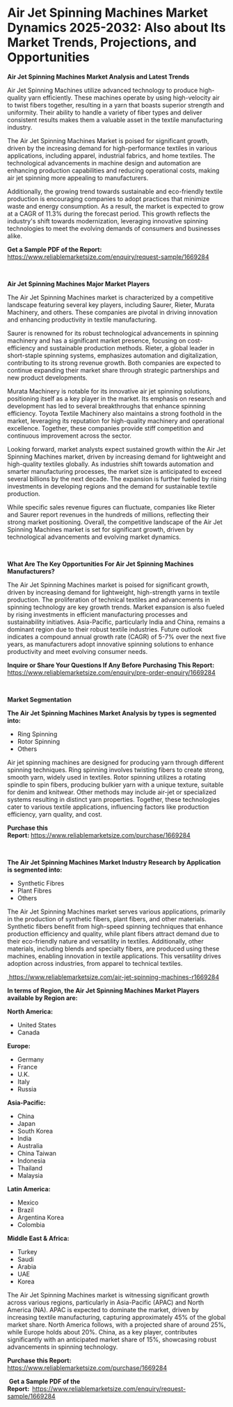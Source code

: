 <p><h1>Air Jet Spinning Machines Market Dynamics 2025-2032: Also about Its Market Trends, Projections, and Opportunities</h1></p><p><strong>Air Jet Spinning Machines Market Analysis and Latest Trends</strong></p>
<p><p>Air Jet Spinning Machines utilize advanced technology to produce high-quality yarn efficiently. These machines operate by using high-velocity air to twist fibers together, resulting in a yarn that boasts superior strength and uniformity. Their ability to handle a variety of fiber types and deliver consistent results makes them a valuable asset in the textile manufacturing industry.</p><p>The Air Jet Spinning Machines Market is poised for significant growth, driven by the increasing demand for high-performance textiles in various applications, including apparel, industrial fabrics, and home textiles. The technological advancements in machine design and automation are enhancing production capabilities and reducing operational costs, making air jet spinning more appealing to manufacturers.</p><p>Additionally, the growing trend towards sustainable and eco-friendly textile production is encouraging companies to adopt practices that minimize waste and energy consumption. As a result, the market is expected to grow at a CAGR of 11.3% during the forecast period. This growth reflects the industry's shift towards modernization, leveraging innovative spinning technologies to meet the evolving demands of consumers and businesses alike.</p></p>
<p><strong>Get a Sample PDF of the Report:&nbsp;</strong> <a href="https://www.reliablemarketsize.com/enquiry/request-sample/1669284?utm_campaign=2941&utm_medium=2&utm_source=Github&utm_content=ia&utm_term=12042025&utm_id=air-jet-spinning-machines">https://www.reliablemarketsize.com/enquiry/request-sample/1669284</a></p>
<p>&nbsp;</p>
<p><strong>Air Jet Spinning Machines Major Market Players</strong></p>
<p><p>The Air Jet Spinning Machines market is characterized by a competitive landscape featuring several key players, including Saurer, Rieter, Murata Machinery, and others. These companies are pivotal in driving innovation and enhancing productivity in textile manufacturing.</p><p>Saurer is renowned for its robust technological advancements in spinning machinery and has a significant market presence, focusing on cost-efficiency and sustainable production methods. Rieter, a global leader in short-staple spinning systems, emphasizes automation and digitalization, contributing to its strong revenue growth. Both companies are expected to continue expanding their market share through strategic partnerships and new product developments.</p><p>Murata Machinery is notable for its innovative air jet spinning solutions, positioning itself as a key player in the market. Its emphasis on research and development has led to several breakthroughs that enhance spinning efficiency. Toyota Textile Machinery also maintains a strong foothold in the market, leveraging its reputation for high-quality machinery and operational excellence. Together, these companies provide stiff competition and continuous improvement across the sector.</p><p>Looking forward, market analysts expect sustained growth within the Air Jet Spinning Machines market, driven by increasing demand for lightweight and high-quality textiles globally. As industries shift towards automation and smarter manufacturing processes, the market size is anticipated to exceed several billions by the next decade. The expansion is further fueled by rising investments in developing regions and the demand for sustainable textile production.</p><p>While specific sales revenue figures can fluctuate, companies like Rieter and Saurer report revenues in the hundreds of millions, reflecting their strong market positioning. Overall, the competitive landscape of the Air Jet Spinning Machines market is set for significant growth, driven by technological advancements and evolving market dynamics.</p></p>
<p>&nbsp;</p>
<p><strong>What Are The Key Opportunities For Air Jet Spinning Machines Manufacturers?</strong></p>
<p><p>The Air Jet Spinning Machines market is poised for significant growth, driven by increasing demand for lightweight, high-strength yarns in textile production. The proliferation of technical textiles and advancements in spinning technology are key growth trends. Market expansion is also fueled by rising investments in efficient manufacturing processes and sustainability initiatives. Asia-Pacific, particularly India and China, remains a dominant region due to their robust textile industries. Future outlook indicates a compound annual growth rate (CAGR) of 5-7% over the next five years, as manufacturers adopt innovative spinning solutions to enhance productivity and meet evolving consumer needs.</p></p>
<p><strong>Inquire or Share Your Questions If Any Before Purchasing This Report:</strong> <a href="https://www.reliablemarketsize.com/enquiry/pre-order-enquiry/1669284?utm_campaign=2941&utm_medium=2&utm_source=Github&utm_content=ia&utm_term=12042025&utm_id=air-jet-spinning-machines">https://www.reliablemarketsize.com/enquiry/pre-order-enquiry/1669284</a></p>
<p>&nbsp;</p>
<p><strong>Market Segmentation</strong></p>
<p><strong>The Air Jet Spinning Machines Market Analysis by types is segmented into:</strong></p>
<p><ul><li>Ring Spinning</li><li>Rotor Spinning</li><li>Others</li></ul></p>
<p><p>Air jet spinning machines are designed for producing yarn through different spinning techniques. Ring spinning involves twisting fibers to create strong, smooth yarn, widely used in textiles. Rotor spinning utilizes a rotating spindle to spin fibers, producing bulkier yarn with a unique texture, suitable for denim and knitwear. Other methods may include air-jet or specialized systems resulting in distinct yarn properties. Together, these technologies cater to various textile applications, influencing factors like production efficiency, yarn quality, and cost.</p></p>
<p><strong>Purchase this Report:&nbsp;</strong><a href="https://www.reliablemarketsize.com/purchase/1669284?utm_campaign=2941&utm_medium=2&utm_source=Github&utm_content=ia&utm_term=12042025&utm_id=air-jet-spinning-machines">https://www.reliablemarketsize.com/purchase/1669284</a></p>
<p>&nbsp;</p>
<p><strong>The Air Jet Spinning Machines Market Industry Research by Application is segmented into:</strong></p>
<p><ul><li>Synthetic Fibres</li><li>Plant Fibres</li><li>Others</li></ul></p>
<p><p>The Air Jet Spinning Machines market serves various applications, primarily in the production of synthetic fibers, plant fibers, and other materials. Synthetic fibers benefit from high-speed spinning techniques that enhance production efficiency and quality, while plant fibers attract demand due to their eco-friendly nature and versatility in textiles. Additionally, other materials, including blends and specialty fibers, are produced using these machines, enabling innovation in textile applications. This versatility drives adoption across industries, from apparel to technical textiles.</p></p>
<p><a href="https://www.reliablemarketsize.com/air-jet-spinning-machines-r1669284?utm_campaign=2941&utm_medium=2&utm_source=Github&utm_content=ia&utm_term=12042025&utm_id=air-jet-spinning-machines">&nbsp;https://www.reliablemarketsize.com/air-jet-spinning-machines-r1669284</a></p>
<p><strong>In terms of Region, the Air Jet Spinning Machines Market Players available by Region are:</strong></p>
<p>
    <p> <strong> North America: </strong>
        <ul>
            <li>United States</li>
            <li>Canada</li>
        </ul>
        </p> 
    <p> <strong> Europe: </strong>
        <ul>
            <li>Germany</li>
            <li>France</li>
            <li>U.K.</li>
            <li>Italy</li>
            <li>Russia</li>
        </ul>
        </p> 
    <p> <strong> Asia-Pacific: </strong>
        <ul>
            <li>China</li>
            <li>Japan</li>
            <li>South Korea</li>
            <li>India</li>
            <li>Australia</li>
            <li>China Taiwan</li>
            <li>Indonesia</li>
            <li>Thailand</li>
            <li>Malaysia</li>
        </ul>
        </p> 
    <p> <strong> Latin America: </strong>
        <ul>
            <li>Mexico</li>
            <li>Brazil</li>
            <li>Argentina Korea</li>
            <li>Colombia</li>
        </ul>
        </p> 
    <p> <strong> Middle East & Africa: </strong>
        <ul>
            <li>Turkey</li>
            <li>Saudi</li>
            <li>Arabia</li>
            <li>UAE</li>
            <li>Korea</li>
        </ul>
    </p>
    </p>
<p><p>The Air Jet Spinning Machines market is witnessing significant growth across various regions, particularly in Asia-Pacific (APAC) and North America (NA). APAC is expected to dominate the market, driven by increasing textile manufacturing, capturing approximately 45% of the global market share. North America follows, with a projected share of around 25%, while Europe holds about 20%. China, as a key player, contributes significantly with an anticipated market share of 15%, showcasing robust advancements in spinning technology.</p></p>
<p><strong>Purchase this Report: </strong><a href="https://www.reliablemarketsize.com/purchase/1669284?utm_campaign=2941&utm_medium=2&utm_source=Github&utm_content=ia&utm_term=12042025&utm_id=air-jet-spinning-machines">https://www.reliablemarketsize.com/purchase/1669284</a></p>
<p>&nbsp;<strong>Get a Sample PDF of the Report:&nbsp;&nbsp;</strong><a href="https://www.reliablemarketsize.com/enquiry/request-sample/1669284?utm_campaign=2941&utm_medium=2&utm_source=Github&utm_content=ia&utm_term=12042025&utm_id=air-jet-spinning-machines">https://www.reliablemarketsize.com/enquiry/request-sample/1669284</a></p>
<p><strong></strong></p>
<p><p></p><p></p><p></p></p>